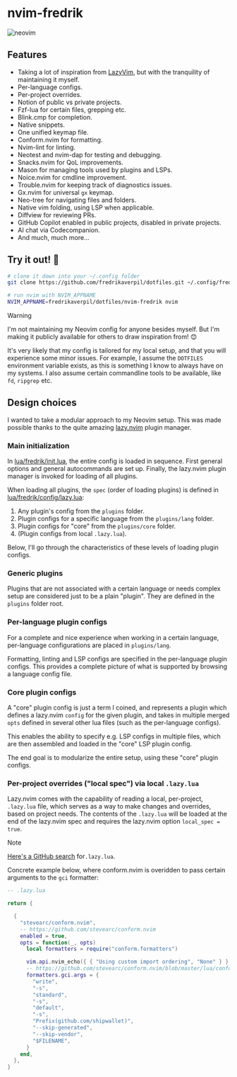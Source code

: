 # nvim-fredrik

![neovim](https://github.com/user-attachments/assets/92cf0049-05fc-4ca8-8ec2-d1ff58e48ab9)

## Features

- Taking a lot of inspiration from
  [LazyVim](https://github.com/LazyVim/LazyVim), but with the tranquility of
  maintaining it myself.
- Per-language configs.
- Per-project overrides.
- Notion of public vs private projects.
- Fzf-lua for certain files, grepping etc.
- Blink.cmp for completion.
- Native snippets.
- One unified keymap file.
- Conform.nvim for formatting.
- Nvim-lint for linting.
- Neotest and nvim-dap for testing and debugging.
- Snacks.nvim for QoL improvements.
- Mason for managing tools used by plugins and LSPs.
- Noice.nvim for cmdline improvement.
- Trouble.nvim for keeping track of diagnostics issues.
- Gx.nvim for universal `gx` keymap.
- Neo-tree for navigating files and folders.
- Native vim folding, using LSP when applicable.
- Diffview for reviewing PRs.
- GitHub Copilot enabled in public projects, disabled in private projects.
- AI chat via Codecompanion.
- And much, much more...

## Try it out! 🚀

```bash
# clone it down into your ~/.config folder
git clone https://github.com/fredrikaverpil/dotfiles.git ~/.config/fredrikaverpil/dotfiles

# run nvim with NVIM_APPNAME
NVIM_APPNAME=fredrikaverpil/dotfiles/nvim-fredrik nvim
```

> [!WARNING]
>
> I'm not maintaining my Neovim config for anyone besides myself. But I'm making
> it publicly available for others to draw inspiration from! 😊
>
> It's very likely that my config is tailored for my local setup, and that you
> will experience some minor issues. For example, I assume the `DOTFILES`
> environment variable exists, as this is something I know to always have on my
> systems. I also assume certain commandline tools to be available, like `fd`,
> `ripgrep` etc.

## Design choices

I wanted to take a modular approach to my Neovim setup. This was made possible
thanks to the quite amazing [lazy.nvim](https://github.com/folke/lazy.nvim)
plugin manager.

### Main initialization

In [lua/fredrik/init.lua](lua/fredrik/init.lua), the entire config is loaded in
sequence. First general options and general autocommands are set up. Finally,
the lazy.nvim plugin manager is invoked for loading of all plugins.

When loading all plugins, the `spec` (order of loading plugins) is defined in
[lua/fredrik/config/lazy.lua](lua/fredrik/config/lazy.lua):

1. Any plugin's config from the `plugins` folder.
2. Plugin configs for a specific language from the `plugins/lang` folder.
3. Plugin configs for "core" from the `plugins/core` folder.
4. (Plugin configs from local `.lazy.lua`).

Below, I'll go through the characteristics of these levels of loading plugin
configs.

### Generic plugins

Plugins that are not associated with a certain language or needs complex setup
are considered just to be a plain "plugin". They are defined in the `plugins`
folder root.

### Per-language plugin configs

For a complete and nice experience when working in a certain language,
per-language configurations are placed in `plugins/lang`.

Formatting, linting and LSP configs are specified in the per-language plugin
configs. This provides a complete picture of what is supported by browsing a
language config file.

### Core plugin configs

A "core" plugin config is just a term I coined, and represents a plugin which
defines a lazy.nvim `config` for the given plugin, and takes in multiple merged
`opts` defined in several other lua files (such as the per-language configs).

This enables the ability to specify e.g. LSP configs in multiple files, which
are then assembled and loaded in the "core" LSP plugin config.

The end goal is to modularize the entire setup, using these "core" plugin
configs.

### Per-project overrides ("local spec") via local `.lazy.lua`

Lazy.nvim comes with the capability of reading a local, per-project, `.lazy.lua`
file, which serves as a way to make changes and overrides, based on project
needs. The contents of the `.lazy.lua` will be loaded at the end of the
lazy.nvim spec and requires the lazy.nvim option `local_spec = true`.

> [!NOTE]
>
> [Here's a GitHub search](https://github.com/search?q=.lazy.lua+language%3ALua&type=code&l=Lua)
> for`.lazy.lua`.

Concrete example below, where conform.nvim is overidden to pass certain
arguments to the `gci` formatter:

```lua
-- .lazy.lua

return {

  {
    "stevearc/conform.nvim",
    -- https://github.com/stevearc/conform.nvim
    enabled = true,
    opts = function(_, opts)
      local formatters = require("conform.formatters")

      vim.api.nvim_echo({ { "Using custom import ordering", "None" } }, false, {})
      -- https://github.com/stevearc/conform.nvim/blob/master/lua/conform/formatters/gci.lua
      formatters.gci.args = {
        "write",
        "-s",
        "standard",
        "-s",
        "default",
        "-s",
        "Prefix(github.com/shipwallet)",
        "--skip-generated",
        "--skip-vendor",
        "$FILENAME",
      }
    end,
  },
}
```

